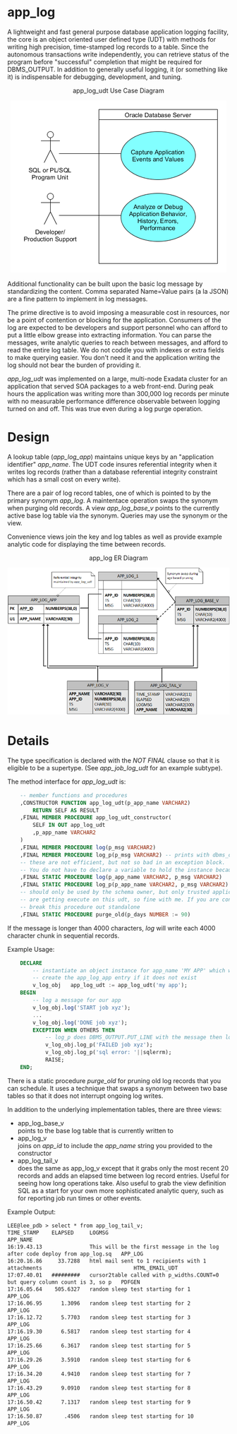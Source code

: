 # app_log

A lightweight and fast general purpose database application logging facility, 
the core is an object oriented user defined type (UDT) with methods for writing 
high precision, time-stamped log records to a table.  Since the autonomous transactions write independently,
you can retrieve status of the program before "successful" completion that might be
required for DBMS_OUTPUT. In addition to generally useful logging, 
it (or something like it) is indispensable for debugging, development, and tuning.

<!--
| app_log ER Diagram |
|:--:|
| ![app_log Use Case Diagram](../images/app_log_use_case.gif) |
-->
<p align="center">app_log_udt Use Case Diagram</p>
<p align="center"><img src="../images/app_log_use_case.png"></p>

Additional functionality can be built upon the basic log message
by standardizing the content. Comma
separated Name=Value pairs (a la JSON) are a fine pattern to implement in log messages.

The prime directive is to avoid imposing a measurable cost in resources,
nor be a point of contention or blocking for the application. Consumers of
the log are expected to be developers and support personnel who can afford to put
a little elbow grease into extracting information. You can parse the messages,
write analytic queries to reach between messages,
and afford to read the entire log table. We do not coddle you with indexes or
extra fields to make querying easier. You don't need it and the application writing the log
should not bear the burden of providing it.

*app_log_udt* was implemented on a large, multi-node Exadata cluster for an application that served
SOA packages to a web front-end. During peak hours the application was writing more than 300,000 log
records per minute with no measurable performance difference observable between logging turned on and off.
This was true even during a log purge operation.

# Design

A lookup table (*app_log_app*) maintains unique keys by an "application identifier" *app_name*. The UDT code
insures referential integrity when it writes log records (rather than a database referential integrity constraint
which has a small cost on every write).

There are a pair of log record tables, one of which is pointed to by the primary synonym *app_log*. A maintentace operation
swaps the synonym when purging old records. A view *app_log_base_v* points to the currently active base log
table via the synonym. Queries may use the synonym or the view. 

Convenience views join the key and log tables as well as provide example analytic code for displaying
the time between records.

<!--
| app_log ER Diagram |
|:--:|
| ![app_log ER Diagram](../images/app_log_er.png) |
-->
<p align="center">app_log ER Diagram</p>
<p align="center"><img src="../images/app_log_er.png"></p>

# Details
The type specification is declared with the *NOT FINAL* clause so that it is eligible
to be a supertype. (See *app_job_log_udt* for an example subtype).

The method interface for *app_log_udt* is:
```sql
    -- member functions and procedures
    ,CONSTRUCTOR FUNCTION app_log_udt(p_app_name VARCHAR2)
        RETURN SELF AS RESULT
    ,FINAL MEMBER PROCEDURE app_log_udt_constructor(
        SELF IN OUT app_log_udt
        ,p_app_name VARCHAR2
    )
    ,FINAL MEMBER PROCEDURE log(p_msg VARCHAR2)
    ,FINAL MEMBER PROCEDURE log_p(p_msg VARCHAR2) -- prints with dbms_output and then logs
    -- these are not efficient, but not so bad in an exception block.
    -- You do not have to declare a variable to hold the instance because it is temporary
    ,FINAL STATIC PROCEDURE log(p_app_name VARCHAR2, p_msg VARCHAR2) 
    ,FINAL STATIC PROCEDURE log_p(p_app_name VARCHAR2, p_msg VARCHAR2) 
    -- should only be used by the schema owner, but only trusted application accounts
    -- are getting execute on this udt, so fine with me. If you are concerned, then
    -- break this procedure out standalone
    ,FINAL STATIC PROCEDURE purge_old(p_days NUMBER := 90)
```

If the message is longer than 4000 characters, *log* will write each 4000 character chunk in sequential records.

Example Usage:
```sql
    DECLARE
        -- instantiate an object instance for app_name 'MY APP' which will automatically
        -- create the app_log_app entry if it does not exist
        v_log_obj   app_log_udt := app_log_udt('my app');
    BEGIN
        -- log a message for our app
        v_log_obj.log('START job xyz');
        ...
        v_log_obj.log('DONE job xyz');
        EXCEPTION WHEN OTHERS THEN
            -- log_p does DBMS_OUTPUT.PUT_LINE with the message then logs it
            v_log_obj.log_p('FAILED job xyz');
            v_log_obj.log_p('sql error: '||sqlerrm);
            RAISE;
    END;
```

There is a static procedure *purge_old* for pruning old log records that you can schedule.
It uses a technique that swaps a synonym between two base tables so that it does not interrupt 
ongoing log writes.

In addition to the underlying implementation tables, there are three views:

* app_log_base_v   
points to the base log table that is currently written to
* app_log_v   
joins on *app_id* to include the *app_name* string you provided to the constructor
* app_log_tail_v   
does the same as app_log_v except that it grabs only the most recent 20 records
and adds an elapsed time between log record entries. Useful for seeing how
long operations take. Also useful to grab the view definition SQL as a
start for your own more sophisticated analytic query, such as for reporting
job run times or other events.   

Example Output:
```
LEE@lee_pdb > select * from app_log_tail_v;
TIME_STAMP    ELAPSED     LOGMSG                                                                        APP_NAME
16:19.43.13               This will be the first message in the log after code deploy from app_log.sq   APP_LOG
16:20.16.86     33.7288   html mail sent to 1 recipients with 1 attachments                             HTML_EMAIL_UDT
17:07.40.01   #########   cursor2table called with p_widths.COUNT=0 but query column count is 3, so p   PDFGEN
17:16.05.64    505.6327   random sleep test starting for 1                                              APP_LOG
17:16.06.95      1.3096   random sleep test starting for 2                                              APP_LOG
17:16.12.72      5.7703   random sleep test starting for 3                                              APP_LOG
17:16.19.30      6.5817   random sleep test starting for 4                                              APP_LOG
17:16.25.66      6.3617   random sleep test starting for 5                                              APP_LOG
17:16.29.26      3.5910   random sleep test starting for 6                                              APP_LOG
17:16.34.20      4.9410   random sleep test starting for 7                                              APP_LOG
17:16.43.29      9.0910   random sleep test starting for 8                                              APP_LOG
17:16.50.42      7.1317   random sleep test starting for 9                                              APP_LOG
17:16.50.87       .4506   random sleep test starting for 10                                             APP_LOG
```

